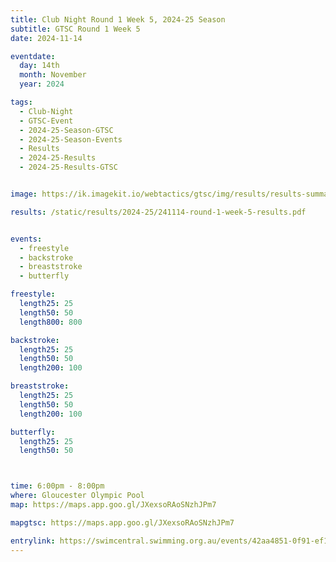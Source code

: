```yaml
---
title: Club Night Round 1 Week 5, 2024-25 Season
subtitle: GTSC Round 1 Week 5
date: 2024-11-14

eventdate:
  day: 14th
  month: November
  year: 2024

tags:
  - Club-Night
  - GTSC-Event
  - 2024-25-Season-GTSC
  - 2024-25-Season-Events
  - Results
  - 2024-25-Results
  - 2024-25-Results-GTSC


image: https://ik.imagekit.io/webtactics/gtsc/img/results/results-summary-5.jpg

results: /static/results/2024-25/241114-round-1-week-5-results.pdf


events:
  - freestyle
  - backstroke
  - breaststroke
  - butterfly

freestyle:
  length25: 25
  length50: 50
  length800: 800

backstroke:
  length25: 25
  length50: 50
  length200: 100

breaststroke:
  length25: 25
  length50: 50
  length200: 100

butterfly:
  length25: 25
  length50: 50



time: 6:00pm - 8:00pm
where: Gloucester Olympic Pool
map: https://maps.app.goo.gl/JXexsoRAoSNzhJPm7

mapgtsc: https://maps.app.goo.gl/JXexsoRAoSNzhJPm7

entrylink: https://swimcentral.swimming.org.au/events/42aa4851-0f91-ef11-8a69-000d3ad2172a/detail
---
```






